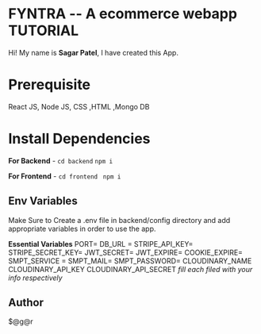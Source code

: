 # FYNTRA -- A ecommerce webapp TUTORIAL

Hi! My name is **Sagar Patel**, I have created this App.

# Prerequisite
React JS, Node JS, CSS ,HTML ,Mongo DB

# Install Dependencies

**For Backend** - `cd backend` `npm i`

**For Frontend** - `cd frontend` ` npm i`

## Env Variables

Make Sure to Create a .env file in backend/config directory and add appropriate variables in order to use the app.

**Essential Variables**
PORT=
DB_URL =
STRIPE_API_KEY=
STRIPE_SECRET_KEY=
JWT_SECRET=
JWT_EXPIRE=
COOKIE_EXPIRE=
SMPT_SERVICE =
SMPT_MAIL=
SMPT_PASSWORD=
CLOUDINARY_NAME
CLOUDINARY_API_KEY
CLOUDINARY_API_SECRET
_fill each filed with your info respectively_

## Author
$@g@r
